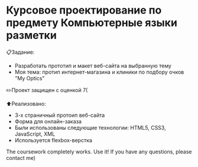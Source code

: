 # Курсовое проектирование по предмету Компьютерные языки разметки
<p>
  <a>📋Задание:</a>
  <ul>
    <li>Разработать прототип и макет веб-сайта на выбранную тему</li>
    <li>Моя тема: протип интернет-магазина и клиники по подбору очков "My Optics"</li>
  </ul>
  <a>✏️Проект защищен с оценкой 7(</a>
</p>

<p>
  <a>⬆️Реализовано: </a>
  <ul>
    <li>3-х страничный протоип веб-сайта</li>
    <li>Форма для онлайн-заказа</li>
    <li>Были использованы следующие технологии: HTML5, CSS3, JavaScript, XML</li>
    <li>Используется flexbox-верстка</li>
  </ul>
</p>

The coursework completely works. Use it! If you have any questions, please contact me)
